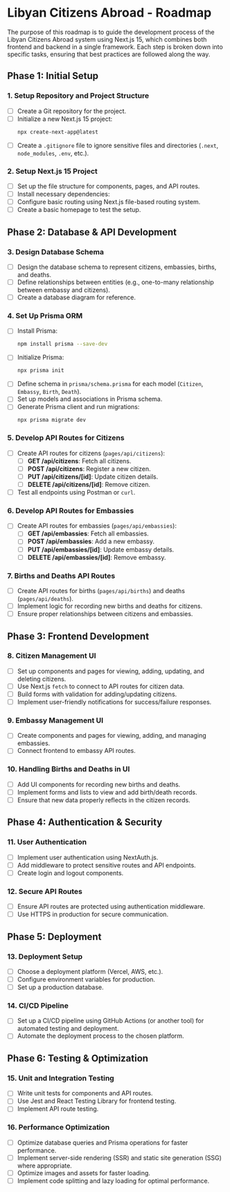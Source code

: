 # Libyan Citizens Abroad - Roadmap

The purpose of this roadmap is to guide the development process of the Libyan Citizens Abroad system using Next.js 15, which combines both frontend and backend in a single framework. Each step is broken down into specific tasks, ensuring that best practices are followed along the way.

## **Phase 1: Initial Setup**

### 1. **Setup Repository and Project Structure**
   - [ ] Create a Git repository for the project.
   - [ ] Initialize a new Next.js 15 project:
     ```bash
     npx create-next-app@latest
     ```
   - [ ] Create a `.gitignore` file to ignore sensitive files and directories (`.next`, `node_modules`, `.env`, etc.).

### 2. **Setup Next.js 15 Project**
   - [ ] Set up the file structure for components, pages, and API routes.
   - [ ] Install necessary dependencies:
   - [ ] Configure basic routing using Next.js file-based routing system.
   - [ ] Create a basic homepage to test the setup.

## **Phase 2: Database & API Development**

### 3. **Design Database Schema**
   - [ ] Design the database schema to represent citizens, embassies, births, and deaths.
   - [ ] Define relationships between entities (e.g., one-to-many relationship between embassy and citizens).
   - [ ] Create a database diagram for reference.

### 4. **Set Up Prisma ORM**
   - [ ] Install Prisma:
     ```bash
     npm install prisma --save-dev
     ```
   - [ ] Initialize Prisma:
     ```bash
     npx prisma init
     ```
   - [ ] Define schema in `prisma/schema.prisma` for each model (`Citizen`, `Embassy`, `Birth`, `Death`).
   - [ ] Set up models and associations in Prisma schema.
   - [ ] Generate Prisma client and run migrations:
     ```bash
     npx prisma migrate dev
     ```

### 5. **Develop API Routes for Citizens**
   - [ ] Create API routes for citizens (`pages/api/citizens`):
     - [ ] **GET /api/citizens**: Fetch all citizens.
     - [ ] **POST /api/citizens**: Register a new citizen.
     - [ ] **PUT /api/citizens/[id]**: Update citizen details.
     - [ ] **DELETE /api/citizens/[id]**: Remove citizen.
   - [ ] Test all endpoints using Postman or `curl`.

### 6. **Develop API Routes for Embassies**
   - [ ] Create API routes for embassies (`pages/api/embassies`):
     - [ ] **GET /api/embassies**: Fetch all embassies.
     - [ ] **POST /api/embassies**: Add a new embassy.
     - [ ] **PUT /api/embassies/[id]**: Update embassy details.
     - [ ] **DELETE /api/embassies/[id]**: Remove embassy.

### 7. **Births and Deaths API Routes**
   - [ ] Create API routes for births (`pages/api/births`) and deaths (`pages/api/deaths`).
   - [ ] Implement logic for recording new births and deaths for citizens.
   - [ ] Ensure proper relationships between citizens and embassies.

## **Phase 3: Frontend Development**

### 8. **Citizen Management UI**
   - [ ] Set up components and pages for viewing, adding, updating, and deleting citizens.
   - [ ] Use Next.js `fetch` to connect to API routes for citizen data.
   - [ ] Build forms with validation for adding/updating citizens.
   - [ ] Implement user-friendly notifications for success/failure responses.

### 9. **Embassy Management UI**
   - [ ] Create components and pages for viewing, adding, and managing embassies.
   - [ ] Connect frontend to embassy API routes.

### 10. **Handling Births and Deaths in UI**
   - [ ] Add UI components for recording new births and deaths.
   - [ ] Implement forms and lists to view and add birth/death records.
   - [ ] Ensure that new data properly reflects in the citizen records.

## **Phase 4: Authentication & Security**

### 11. **User Authentication**
   - [ ] Implement user authentication using NextAuth.js.
   - [ ] Add middleware to protect sensitive routes and API endpoints.
   - [ ] Create login and logout components.

### 12. **Secure API Routes**
   - [ ] Ensure API routes are protected using authentication middleware.
   - [ ] Use HTTPS in production for secure communication.

## **Phase 5: Deployment**

### 13. **Deployment Setup**
   - [ ] Choose a deployment platform (Vercel, AWS, etc.).
   - [ ] Configure environment variables for production.
   - [ ] Set up a production database.

### 14. **CI/CD Pipeline**
   - [ ] Set up a CI/CD pipeline using GitHub Actions (or another tool) for automated testing and deployment.
   - [ ] Automate the deployment process to the chosen platform.

## **Phase 6: Testing & Optimization**

### 15. **Unit and Integration Testing**
   - [ ] Write unit tests for components and API routes.
   - [ ] Use Jest and React Testing Library for frontend testing.
   - [ ] Implement API route testing.

### 16. **Performance Optimization**
   - [ ] Optimize database queries and Prisma operations for faster performance.
   - [ ] Implement server-side rendering (SSR) and static site generation (SSG) where appropriate.
   - [ ] Optimize images and assets for faster loading.
   - [ ] Implement code splitting and lazy loading for optimal performance.
